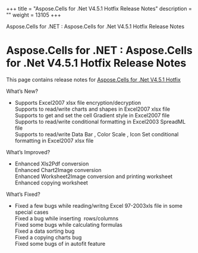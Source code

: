 +++
title = "Aspose.Cells for .Net V4.5.1 Hotfix Release Notes" 
description = "" 
weight = 13105 
+++

Aspose.Cells for .NET : Aspose.Cells for .Net V4.5.1 Hotfix Release Notes  

# Aspose.Cells for .NET : Aspose.Cells for .Net V4.5.1 Hotfix Release Notes


This page contains release notes for [Aspose.Cells for .Net V4.5.1 Hotfix](http://www.aspose.com/downloads/cells/net/new-releases/aspose.cells-for-.net-v4.5.1-hotfix/)

What’s New?

*   Supports Excel2007 xlsx file encryption/decryption  
    Supports to read/write charts and shapes in Excel2007 xlsx file  
    Supports to get and set the cell Gradient style in Excel2007 file  
    Supports to read/write conditional formatting in Excel2003 SpreadML file  
    Supports to read/write Data Bar , Color Scale , Icon Set conditional formatting in Excel2007 xlsx file

What’s Improved?

*   Enhanced Xls2Pdf conversion  
    Enhanced Chart2Image conversion  
    Enhanced Worksheet2Image conversion and printing worksheet  
    Enhanced copying worksheet

What’s Fixed?

*   Fixed a few bugs while reading/writng Excel 97-2003xls file in some special cases  
    Fixed a bug while inserting  rows/columns  
    Fixed some bugs while calculating formulas  
    Fixed a data sorting bug  
    Fixed a copying charts bug  
    Fixed some bugs of in autofit feature

